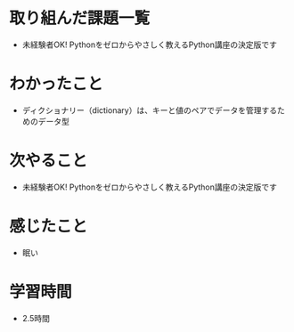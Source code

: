 # 取り組んだ課題一覧

- 未経験者OK! Pythonをゼロからやさしく教えるPython講座の決定版です

# わかったこと

- ディクショナリー（dictionary）は、キーと値のペアでデータを管理するためのデータ型

# 次やること

- 未経験者OK! Pythonをゼロからやさしく教えるPython講座の決定版です

# 感じたこと

- 眠い

# 学習時間

- 2.5時間